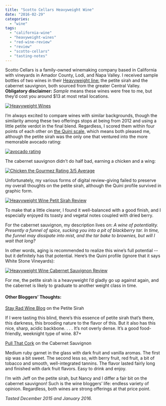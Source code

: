 ```yaml
---
title: "Scotto Cellars Heavyweight Wine"
date: "2016-02-29"
categories: 
  - "wine"
tags: 
  - "california-wine"
  - "heavyweight-wines"
  - "red-wine-review"
  - "review"
  - "scotto-cellars"
  - "tasting-notes"
---
```


Scotto Cellars is a family-owned winemaking company based in California with vineyards in Amador County, Lodi, and Napa Valley. I received sample bottles of two wines in their [Heavyweight line:](http://www.scottocellars.com/wines/heavyweight/) the petite sirah and the cabernet sauvignon, both sourced from the greater Central Valley. **Obligatory disclaimer:** _Sample_ means these wines were free to me, but they’d cost you around $13 at most retail locations.

[![Heavyweight Wines](http://s3.amazonaws.com/thegourmez-wpmedia/2016/02/Heavyweight-Wines-500x421.jpg)](http://s3.amazonaws.com/thegourmez-wpmedia/2016/02/Heavyweight-Wines.jpg)

I’m always excited to compare wines with similar backgrounds, though the similarity among these two offerings stops at being from 2012 and using a little petite verdot in the final blend. Regardless, I scored them within four points of each other on [the Quini scale,](https://quiniwine.com/) which means both pleased me, although the petite sirah was the only one that ventured into the more memorable avocado rating:

[![avocado rating](http://s3.amazonaws.com/thegourmez-wpmedia/2009/02/rating_avocado1.gif)](http://s3.amazonaws.com/thegourmez-wpmedia/2009/02/rating_avocado1.gif)

The cabernet sauvignon didn’t do half bad, earning a chicken and a wing:

[![Chicken the Gourmez Rating 3/5 Average](http://s3.amazonaws.com/thegourmez-wpmedia/2009/02/rating_chicken11.gif)](http://s3.amazonaws.com/thegourmez-wpmedia/2009/02/rating_chicken11.gif)

Unfortunately, my various forms of digital review-giving failed to preserve my overall thoughts on the petite sirah, although the Quini profile survived in graphic form.

[![Heavyweight Wine Petit Sirah Review](http://s3.amazonaws.com/thegourmez-wpmedia/2016/02/Heavyweight-Petit-Sirah-1024x734.jpg)](http://s3.amazonaws.com/thegourmez-wpmedia/2016/02/Heavyweight-Petit-Sirah.jpg)

To make that a little clearer, I found it well-balanced with a good finish, and I especially enjoyed its toasty and vegetal notes coupled with dried berry.

For the cabernet sauvignon, my description lives on: _A wine of potentiality. Presently a funnel of spice, sucking you into a pit of blackberry tar. In time, the funnel may dissipate into mist, and the tar bake to brownies, but will I wait that long?_

In other words, aging is recommended to realize this wine’s full potential -- but it definitely has that potential. Here’s the Quini profile (ignore that it says White Stone Vineyards):

[![Heavyweight Wine Cabernet Sauvignon Review](http://s3.amazonaws.com/thegourmez-wpmedia/2016/02/Heavyweight-Cabernet-Sauv-1024x716.jpg)](http://s3.amazonaws.com/thegourmez-wpmedia/2016/02/Heavyweight-Cabernet-Sauv.jpg)

For me, the petite sirah is a heavyweight I’d gladly go up against again, and the cabernet is likely to graduate to another weight class in time.

#### **Other Bloggers’ Thoughts:**

[Stay Rad Wine Blog](https://stayradwineblog.com/) on the Petite Sirah

If I were tasting this blind, there’s this essence of petite sirah that’s there, this darkness, this brooding nature to the flavor of this. But it also has this nice, sharp, acidic backbone. . . . It’s not overly dense. It’s a good food-friendly, weeknight type of wine. 87+

[Pull That Cork](http://pullthatcork.com/2016/2012-heavyweight-cabernet-sauvignon/) on the Cabernet Sauvignon

Medium ruby garnet in the glass with dark fruit and vanilla aromas. The first sip was a bit sweet. The second less so, with berry fruit, red fruit, a bit of tobacco and smooth, well-integrated tannins. The flavor lasted fairly long and finished with dark fruit flavors. Easy to drink and enjoy.

I’m with Jeff on the petite sirah, but Nancy and I differ a fair bit on the cabernet sauvignon! Such is the wine bloggers’ life: endless variety of opinion. Regardless, both wines are strong offerings at that price point.

_Tasted December 2015 and January 2016._

